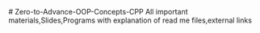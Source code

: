 <img src="/Some%20extra%20concepts/logo.jpg" style="height: 60vh; margin-left: 20vh;">
# Zero-to-Advance-OOP-Concepts-CPP
All important materials,Slides,Programs with explanation of read me files,external links

